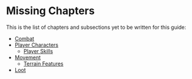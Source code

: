 # Missing Chapters #

This is the list of chapters and subsections yet to be written for this 
guide:

* [Combat](#combat)
* [Player Characters](#player-characters)
    * [Player Skills](#player-skills)
* [Movement](#movement)
    * [Terrain Features](#terrain-features)
* [Loot](#loot)
